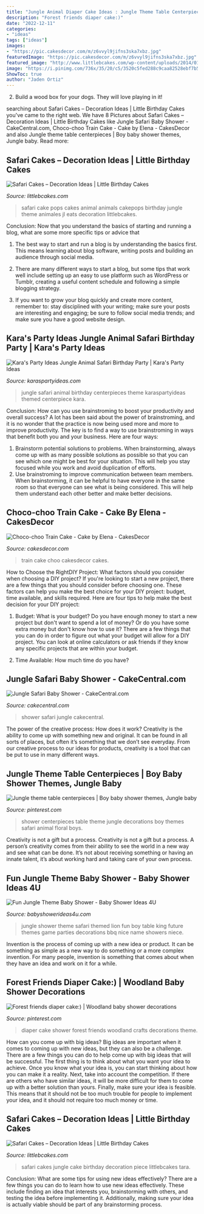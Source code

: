 ```yaml
---
title: "Jungle Animal Diaper Cake Ideas : Jungle Theme Table Centerpieces"
description: "Forest friends diaper cake:)"
date: "2022-12-11"
categories:
- "ideas"
tags: ["ideas"]
images:
- "https://pic.cakesdecor.com/m/z6vvyl9jifns3ska7xbz.jpg"
featuredImage: "https://pic.cakesdecor.com/m/z6vvyl9jifns3ska7xbz.jpg"
featured_image: "http://www.littlebcakes.com/wp-content/uploads/2014/01/Safari-Cakes-Pictures-768x1024.jpg"
image: "https://i.pinimg.com/736x/35/20/c5/3520c5fed288c9caa82528ebf7b54750.jpg"
ShowToc: true
author: "Jaden Ortiz"
---
```



2. Build a wood box for your dogs. They will love playing in it!

	

		
searching about Safari Cakes – Decoration Ideas | Little Birthday Cakes you've came to the right web. We have 8 Pictures about Safari Cakes – Decoration Ideas | Little Birthday Cakes like Jungle Safari Baby Shower - CakeCentral.com, Choco-choo Train Cake - Cake by Elena - CakesDecor and also Jungle theme table centerpieces | Boy baby shower themes, Jungle baby. Read more:
		
    
## Safari Cakes – Decoration Ideas | Little Birthday Cakes

<img loading=lazy src="http://www.littlebcakes.com/wp-content/uploads/2014/01/Safari-Cake-Pops.jpg" onerror="this.onerror=null;this.src='https://tse1.mm.bing.net/th?id=OIP.dnodRj4n85HA_CqUWicvlgHaE7&amp;pid=15.1';" alt="Safari Cakes – Decoration Ideas | Little Birthday Cakes">

_Source: littlebcakes.com_

>safari cake pops cakes animal animals cakepops birthday jungle theme animales jl eats decoration littlebcakes. 

	

Conclusion: Now that you understand the basics of starting and running a blog, what are some more specific tips or advice that
1. The best way to start and run a blog is by understanding the basics first. This means learning about blog software, writing posts and building an audience through social media.
2. There are many different ways to start a blog, but some tips that work well include setting up an easy to use platform such as WordPress or Tumblr, creating a useful content schedule and following a simple blogging strategy.

3. If you want to grow your blog quickly and create more content, remember to: stay disciplined with your writing; make sure your posts are interesting and engaging; be sure to follow social media trends; and make sure you have a good website design.

    
## Kara&#039;s Party Ideas Jungle Animal Safari Birthday Party | Kara&#039;s Party Ideas

<img loading=lazy src="https://karaspartyideas.com/wp-content/uploads/2018/04/Jungle-Animal-Safari-Birthday-Party-via-Karas-Party-Ideas-KarasPartyIdeas.com10.jpeg" onerror="this.onerror=null;this.src='https://tse2.mm.bing.net/th?id=OIP.zHum-RwBakvo3T0tfkhqUwHaLH&amp;pid=15.1';" alt="Kara&#039;s Party Ideas Jungle Animal Safari Birthday Party | Kara&#039;s Party Ideas">

_Source: karaspartyideas.com_

>jungle safari animal birthday centerpieces theme karaspartyideas themed centerpiece kara. 

	

Conclusion: How can you use brainstroming to boost your productivity and overall success?
A lot has been said about the power of brainstroming, and it is no wonder that the practice is now being used more and more to improve productivity. The key is to find a way to use brainstroming in ways that benefit both you and your business. Here are four ways: 
1. Brainstorm potential solutions to problems. When brainstorming, always come up with as many possible solutions as possible so that you can see which one might be best for your situation. This will help you stay focused while you work and avoid duplication of efforts. 
2. Use brainstroming to improve communication between team members. When brainstorming, it can be helpful to have everyone in the same room so that everyone can see what is being considered. This will help them understand each other better and make better decisions. 

    
## Choco-choo Train Cake - Cake By Elena - CakesDecor

<img loading=lazy src="https://pic.cakesdecor.com/m/z6vvyl9jifns3ska7xbz.jpg" onerror="this.onerror=null;this.src='https://tse4.mm.bing.net/th?id=OIP.nACUBJr2_h3Ipv4s6YDEDgHaJ3&amp;pid=15.1';" alt="Choco-choo Train Cake - Cake by Elena - CakesDecor">

_Source: cakesdecor.com_

>train cake choo cakesdecor cakes. 

	

How to Choose the RightDIY Project: What factors should you consider when choosing a DIY project?
If you're looking to start a new project, there are a few things that you should consider before choosing one. These factors can help you make the best choice for your DIY project: budget, time available, and skills required. Here are four tips to help make the best decision for your DIY project:
1. Budget: What is your budget? Do you have enough money to start a new project but don't want to spend a lot of money? Or do you have some extra money but don't know how to use it? There are a few things that you can do in order to figure out what your budget will allow for a DIY project. You can look at online calculators or ask friends if they know any specific projects that are within your budget.

2. Time Available: How much time do you have?

    
## Jungle Safari Baby Shower - CakeCentral.com

<img loading=lazy src="https://cdn001.cakecentral.com/gallery/2015/03/900_681617TB9F_jungle-safari-baby-shower.jpg" onerror="this.onerror=null;this.src='https://tse3.mm.bing.net/th?id=OIP.V9W0YNUJs3yn5F81zHBGgwHaJ4&amp;pid=15.1';" alt="Jungle Safari Baby Shower - CakeCentral.com">

_Source: cakecentral.com_

>shower safari jungle cakecentral. 

	

The power of the creative process: How does it work?
Creativity is the ability to come up with something new and original. It can be found in all sorts of places, but often it’s something that we don’t see everyday. From our creative process to our ideas for products, creativity is a tool that can be put to use in many different ways.

    
## Jungle Theme Table Centerpieces | Boy Baby Shower Themes, Jungle Baby

<img loading=lazy src="https://i.pinimg.com/736x/35/20/c5/3520c5fed288c9caa82528ebf7b54750.jpg" onerror="this.onerror=null;this.src='https://tse1.mm.bing.net/th?id=OIP.XyMEvUq8yee2cWMUKQZUmwHaJ3&amp;pid=15.1';" alt="Jungle theme table centerpieces | Boy baby shower themes, Jungle baby">

_Source: pinterest.com_

>shower centerpieces table theme jungle decorations boy themes safari animal floral boys. 

	

Creativity is not a gift but a process.
Creativity is not a gift but a process. A person’s creativity comes from their ability to see the world in a new way and see what can be done. It’s not about receiving something or having an innate talent, it’s about working hard and taking care of your own process.

    
## Fun Jungle Theme Baby Shower - Baby Shower Ideas 4U

<img loading=lazy src="https://babyshowerideas4u.com/wp-content/uploads/2014/01/jungle-baby-shower-food.jpg" onerror="this.onerror=null;this.src='https://tse4.mm.bing.net/th?id=OIP.6Ki6I-XpustAAFegQP57pgHaFS&amp;pid=15.1';" alt="Fun Jungle Theme Baby Shower - Baby Shower Ideas 4U">

_Source: babyshowerideas4u.com_

>jungle shower theme safari themed lion fun boy table king future themes game parties decorations bbq nice name showers niece. 

	

Invention is the process of coming up with a new idea or product. It can be something as simple as a new way to do something or a more complex invention. For many people, invention is something that comes about when they have an idea and work on it for a while.

    
## Forest Friends Diaper Cake:) | Woodland Baby Shower Decorations

<img loading=lazy src="https://i.pinimg.com/originals/2d/c1/d3/2dc1d3054bd7f52fad81430e06065f89.jpg" onerror="this.onerror=null;this.src='https://tse3.mm.bing.net/th?id=OIP.YqYgKAXXY2zVNv8q3P-lwAHaJ6&amp;pid=15.1';" alt="Forest friends diaper cake:) | Woodland baby shower decorations">

_Source: pinterest.com_

>diaper cake shower forest friends woodland crafts decorations theme. 

	

How can you come up with big ideas?
Big ideas are important when it comes to coming up with new ideas, but they can also be a challenge. There are a few things you can do to help come up with big ideas that will be successful. The first thing is to think about what you want your idea to achieve. Once you know what your idea is, you can start thinking about how you can make it a reality. Next, take into account the competition. If there are others who have similar ideas, it will be more difficult for them to come up with a better solution than yours. Finally, make sure your idea is feasible. This means that it should not be too much trouble for people to implement your idea, and it should not require too much money or time.

    
## Safari Cakes – Decoration Ideas | Little Birthday Cakes

<img loading=lazy src="http://www.littlebcakes.com/wp-content/uploads/2014/01/Safari-Cakes-Pictures-768x1024.jpg" onerror="this.onerror=null;this.src='https://tse1.mm.bing.net/th?id=OIP.G_xoIImjsZUYhIy1yOBCCgHaJ4&amp;pid=15.1';" alt="Safari Cakes – Decoration Ideas | Little Birthday Cakes">

_Source: littlebcakes.com_

>safari cakes jungle cake birthday decoration piece littlebcakes tara. 

	

Conclusion: What are some tips for using new ideas effectively?
There are a few things you can do to learn how to use new ideas effectively. These include finding an idea that interests you, brainstorming with others, and testing the idea before implementing it. Additionally, making sure your idea is actually viable should be part of any brainstorming process.

